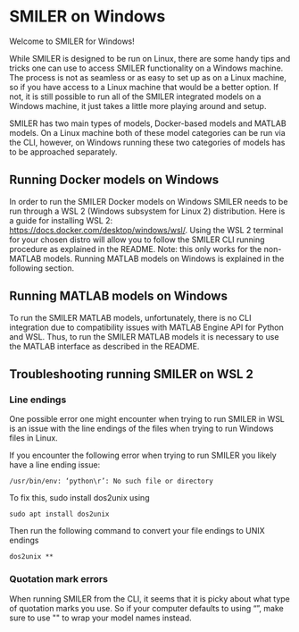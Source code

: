 # SMILER on Windows

Welcome to SMILER for Windows!

While SMILER is designed to be run on Linux, there are some handy tips and tricks one can use to access SMILER functionality on a Windows machine. The process is not as seamless or as easy to set up as on a Linux machine, so if you have access to a Linux machine that would be a better option. If not, it is still possible to run all of the SMILER integrated models on a Windows machine, it just takes a little more playing around and setup.

SMILER has two main types of models, Docker-based models and MATLAB models. On a Linux machine both of these model categories can be run via the CLI, however, on Windows running these two categories of models has to be approached separately.

## Running Docker models on Windows

In order to run the SMILER Docker models on Windows SMILER needs to be run through a WSL 2 (Windows subsystem for Linux 2) distribution. Here is a guide for installing WSL 2: https://docs.docker.com/desktop/windows/wsl/. Using the WSL 2 terminal for your chosen distro will allow you to follow the SMILER CLI running procedure as explained in the README. Note: this only works for the non-MATLAB models. Running MATLAB models on Windows is explained in the following section.

## Running MATLAB models on Windows

To run the SMILER MATLAB models, unfortunately, there is no CLI integration due to compatibility issues with MATLAB Engine API for Python and WSL. Thus, to run the SMILER MATLAB models it is necessary to use the MATLAB interface as described in the README.

## Troubleshooting running SMILER on WSL 2

### Line endings
One possible error one might encounter when trying to run SMILER in WSL is an issue with the line endings of the files when trying to run Windows files in Linux.

If you encounter the following error when trying to run SMILER you likely have a line ending issue: 
```
/usr/bin/env: ‘python\r’: No such file or directory
```

To fix this, sudo install dos2unix using
```
sudo apt install dos2unix
```
Then run the following command to convert your file endings to UNIX endings
```
dos2unix **
```

### Quotation mark errors
When running SMILER from the CLI, it seems that it is picky about what type of quotation marks you use. So if your computer defaults to using “”, make sure to use "" to wrap your model names instead.
